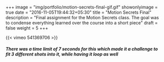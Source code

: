+++
image = "img/portfolio/motion-secrets-final-gif.gif"
showonlyimage = true
date = "2016-11-05T19:44:32+05:30"
title = "Motion Secrets Final"
description = "Final assignment for the Motion Secrets class. The goal was to condense everything learned over the course into a short piece"
draft = false
weight = 5
+++

{{< vimeo 541369706 >}}  
##### There was a time limit of 7 seconds for this which made it a challenge to fit 3 different shots into it, while having it loop as well